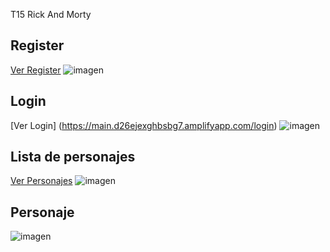 T15 Rick And Morty
## Register
[Ver Register](https://main.d26ejexghbsbg7.amplifyapp.com/register)
![imagen](https://github.com/santiarroyave/sao-fe-gc-ejercicios-T15-rick-and-morty-07-2023/assets/135848692/00cf3d7b-eafd-4f35-a9e7-23f4eebe4080)

## Login
[Ver Login] (https://main.d26ejexghbsbg7.amplifyapp.com/login)
![imagen](https://github.com/santiarroyave/sao-fe-gc-ejercicios-T15-rick-and-morty-07-2023/assets/135848692/f1addf23-7894-47e3-b0fb-3ca490fb4726)

## Lista de personajes
[Ver Personajes](https://main.d26ejexghbsbg7.amplifyapp.com/lista-personajes)
![imagen](https://github.com/santiarroyave/sao-fe-gc-ejercicios-T15-rick-and-morty-07-2023/assets/135848692/014c0f32-0e63-4fd3-b15b-6a0c72307b89)

## Personaje
![imagen](https://github.com/santiarroyave/sao-fe-gc-ejercicios-T15-rick-and-morty-07-2023/assets/135848692/ddadf3ca-488e-4758-a183-9ead400c4a68)
